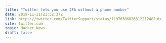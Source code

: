 ```yaml
---
title: "Twitter lets you use 2FA without a phone number"
date: 2019-11-21T21:52:37Z
link: https://twitter.com/TwitterSupport/status/1197630682631221248?utm_medium=RSS&utm_source=hune
site: twitter.com
topic: Hacker News
draft: false
---
```

